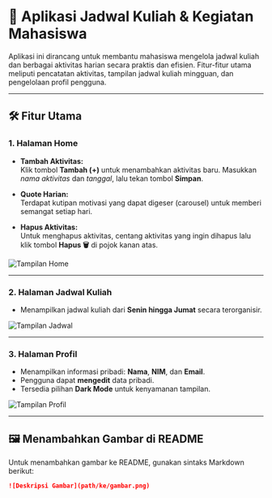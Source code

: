 # 📅 Aplikasi Jadwal Kuliah & Kegiatan Mahasiswa

Aplikasi ini dirancang untuk membantu mahasiswa mengelola jadwal kuliah dan berbagai aktivitas harian secara praktis dan efisien. Fitur-fitur utama meliputi pencatatan aktivitas, tampilan jadwal kuliah mingguan, dan pengelolaan profil pengguna.

---

## 🛠️ Fitur Utama

### 1. Halaman Home
- **Tambah Aktivitas:**  
  Klik tombol **Tambah (+)** untuk menambahkan aktivitas baru. Masukkan *nama aktivitas* dan *tanggal*, lalu tekan tombol **Simpan**.

- **Quote Harian:**  
  Terdapat kutipan motivasi yang dapat digeser (carousel) untuk memberi semangat setiap hari.

- **Hapus Aktivitas:**  
  Untuk menghapus aktivitas, centang aktivitas yang ingin dihapus lalu klik tombol **Hapus 🗑️** di pojok kanan atas.

![Tampilan Home](assets/homepage.png)

---

### 2. Halaman Jadwal Kuliah
- Menampilkan jadwal kuliah dari **Senin hingga Jumat** secara terorganisir.

![Tampilan Jadwal](assets/schedule.png)

---

### 3. Halaman Profil
- Menampilkan informasi pribadi: **Nama**, **NIM**, dan **Email**.
- Pengguna dapat **mengedit** data pribadi.
- Tersedia pilihan **Dark Mode** untuk kenyamanan tampilan.

![Tampilan Profil](assets/profile.png)

---

## 🖼️ Menambahkan Gambar di README

Untuk menambahkan gambar ke README, gunakan sintaks Markdown berikut:

```markdown
![Deskripsi Gambar](path/ke/gambar.png)
